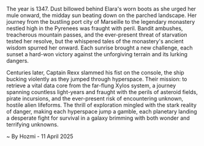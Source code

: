 
The year is 1347.  Dust billowed behind Elara's worn boots as she urged her mule onward, the midday sun beating down on the parched landscape.  Her journey from the bustling port city of Marseille to the legendary monastery nestled high in the Pyrenees was fraught with peril.  Bandit ambushes, treacherous mountain passes, and the ever-present threat of starvation tested her resolve, but the whispered tales of the monastery's ancient wisdom spurred her onward. Each sunrise brought a new challenge, each sunset a hard-won victory against the unforgiving terrain and its lurking dangers.


Centuries later, Captain Rexx slammed his fist on the console, the ship bucking violently as they jumped through hyperspace.  Their mission: to retrieve a vital data core from the far-flung Xylos system, a journey spanning countless light-years and fraught with the perils of asteroid fields, pirate incursions, and the ever-present risk of encountering unknown, hostile alien lifeforms.  The thrill of exploration mingled with the stark reality of danger, making each hyperspace jump a gamble, each planetary landing a desperate fight for survival in a galaxy brimming with both wonder and terrifying unknowns.

~ By Hozmi - 11 April 2025
